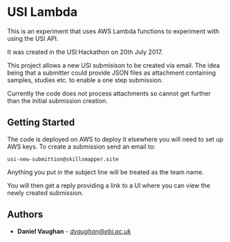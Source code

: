 # USI Lambda

This is an experiment that uses AWS Lambda functions to experiment with using the USI API.

It was created in the USI Hackathon on 20th July 2017.

This project allows a new USI submisison to be created via email. The idea being that a submitter could provide JSON files as attachment containing samples, studies etc. to enable a one step submission.

Currently the code does not process attachments so cannot get further than the initial submission creation.

## Getting Started

The code is deployed on AWS to deploy it elsewhere you will need to set up AWS keys. To create a submission send an email to:

`
usi-new-submittion@skillsmapper.site
`

Anything you put in the subject line will be treated as the team name.

You will then get a reply providing a link to a UI where you can view the newly created submission.

## Authors

* **Daniel Vaughan** - *dvaughan@ebi.ac.uk*
